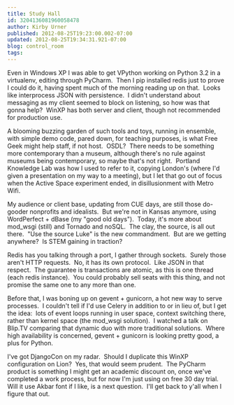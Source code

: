 ```yaml
---
title: Study Hall
id: 3204136081960058478
author: Kirby Urner
published: 2012-08-25T19:23:00.002-07:00
updated: 2012-08-25T19:34:31.921-07:00
blog: control_room
tags: 
---
```


Even in Windows XP I was able to get VPython working on Python 3.2 in a virtualenv, editing through PyCharm.  Then I pip installed redis just to prove I could do it, having spent much of the morning reading up on that.  Looks like interprocess JSON with persistence.  I didn't understand about messaging as my client seemed to block on listening, so how was that gonna help?  WinXP has both server and client, though not recommended for production use.

A blooming buzzing garden of such tools and toys, running in ensemble, with simple demo code, pared down, for teaching purposes, is what Free Geek might help staff, if not host.  OSDL?  There needs to be something more contemporary than a museum, although there's no rule against museums being contemporary, so maybe that's not right.  Portland Knowledge Lab was how I used to refer to it, copying London's (where I'd given a presentation on my way to a meeting), but I let that go out of focus when the Active Space experiment ended, in disillusionment with Metro Wifi.

My audience or client base, updating from CUE days, are still those do-gooder nonprofits and idealists.  But we're not in Kansas anymore, using WordPerfect + dBase (my "good old days").  Today, it's more about mod_wsgi (still) and Tornado and noSQL.  The clay, the source, is all out there.  "Use the source Luke" is the new commandment.  But are we getting anywhere?  Is STEM gaining in traction?

Redis has you talking through a port, I gather through sockets.  Surely those aren't HTTP requests.  No, it has its own protocol.  Like JSON in that respect.  The guarantee is transactions are atomic, as this is one thread (each redis instance).  You could probably sell seats with this thing, and not promise the same one to any more than one.

Before that, I was boning up on gevent + gunicorn, a hot new way to serve processes.  I couldn't tell if I'd use Celery in addition to or in lieu of, but I get the idea:  lots of event loops running in user space, context switching there, rather than kernel space (the mod_wsgi solution).  I watched a talk on Blip.TV comparing that dynamic duo with more traditional solutions.  Where high availability is concerned, gevent + gunicorn is looking pretty good, a plus for Python.

I've got DjangoCon on my radar.  Should I duplicate this WinXP configuration on Lion?  Yes, that would seem prudent.  The PyCharm product is something I might get an academic discount on, once we've completed a work process, but for now I'm just using on free 30 day trial.  Will it use Akbar font if I like, is a next question.  I'll get back to y'all when I figure that out.